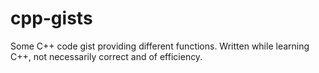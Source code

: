 # cpp-gists
Some C++ code gist providing different functions.
Written while learning C++, not necessarily correct and of efficiency.
